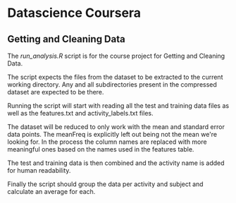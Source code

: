 # Datascience Coursera

## Getting and Cleaning Data

The _run\_analysis.R_ script is for the course project for Getting and Cleaning Data.

The script expects the files from the dataset to be extracted to the current working directory. Any and all subdirectories present in the compressed dataset are expected to be there.

Running the script will start with reading all the test and training data files as well as the features.txt and activity_labels.txt files.

The dataset will be reduced to only work with the mean and standard error data points. The meanFreq is explicitly left out being not the mean we're looking for.
In the process the column names are replaced with more meaningful ones based on the names used in the features table.

The test and training data is then combined and the activity name is added for human readability.

Finally the script should group the data per activity and subject and calculate an average for each.